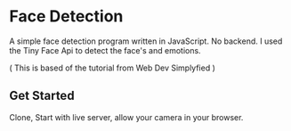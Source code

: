 # Face Detection

A simple face detection program written in JavaScript. No backend. I used the Tiny Face Api to detect the face's and emotions.

( This is based of the tutorial from Web Dev Simplyfied )

## Get Started

Clone, Start with live server, allow your camera in your browser.
